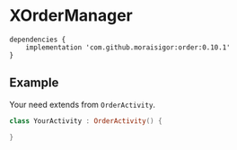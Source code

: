 # XOrderManager

```
dependencies {
    implementation 'com.github.moraisigor:order:0.10.1'
}
```

## Example

Your need extends from `OrderActivity`.

```kotlin
class YourActivity : OrderActivity() {

}
```
